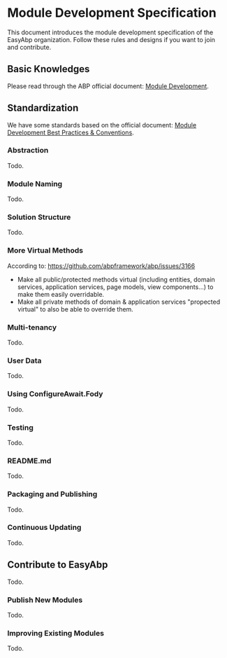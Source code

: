 # Module Development Specification

This document introduces the module development specification of the EasyAbp organization. Follow these rules and designs if you want to join and contribute.

## Basic Knowledges

Please read through the ABP official document: [Module Development](https://docs.abp.io/en/abp/latest/Module-Development-Basics).

## Standardization

We have some standards based on the official document: [Module Development Best Practices & Conventions](https://docs.abp.io/en/abp/latest/Best-Practices/Index).

### Abstraction

Todo.

### Module Naming

Todo.

### Solution Structure

Todo.

### More Virtual Methods

According to: https://github.com/abpframework/abp/issues/3166

* Make all public/protected methods virtual (including entities, domain services, application services, page models, view components...) to make them easily overridable.
* Make all private methods of domain & application services "propected virtual" to also be able to override them.

### Multi-tenancy

Todo.

### User Data

Todo.

### Using ConfigureAwait.Fody

Todo.

### Testing

Todo.

### README.md

Todo.

### Packaging and Publishing

Todo.

### Continuous Updating

Todo.

## Contribute to EasyAbp

Todo.

### Publish New Modules

Todo.

### Improving Existing Modules

Todo.
